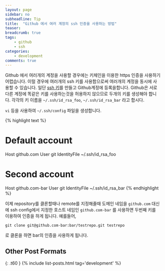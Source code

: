 ```yaml
---
layout: page
sidebar: no
subheadline: Tip
title:  "Github 에서 여러 계정의 ssh 인증을 사용하는 방법"
teaser:
breadcrumb: true
tags:
    - github
    - ssh
categories:
    - development
comments: true
---
```

Github 에서 여러개의 계정을 사용할 경우에는 키체인을 이용한 https 인증을 사용하기 어렵습니다.
이럴 경우에 여러개의 ssh 키를 사용함으로써 여러개의 계정을 동시에 사용할 수 있습니다.
일단 [ssh 키](https://help.github.com/articles/generating-ssh-keys/)를 만들고 Github계정에 등록을합니다.
Github은 서로 다른 계정에 똑같은 키를 사용하는것을 허용하지 않으므로 두개의 키를 생성해야 합니다.
각각의 키 이름을 `~/.ssh/id_rsa_foo`, `~/.ssh/id_rsa_bar` 라고 합시다.

`vi` 등을 사용하여 `~/.ssh/config` 파일을 생성합니다.

{% highlight text %}
# Default account
Host github.com
    User git
    IdentityFile ~/.ssh/id_rsa_foo
# Second account
Host github.com-bar
    User git
    IdentityFile ~/.ssh/id_rsa_bar
{% endhighlight %}

이제 repository를 클론할때나 remote를 지정해줄때 도메인 네임을 `github.com` 대신에 ssh config에서 지정한 호스트 네임인 `github.com-bar` 를 사용하면 두번째 키를 이용하여 인증을 하게 됩니다.
예를들어,

```
git clone git@github.com-bar:bar/testrepo.git testrepo
```

로 클론을 하면 bar의 인증을 사용하게 됩니다.


## Other Post Formats
{: .t60 }
{% include list-posts.html tag='development' %}
